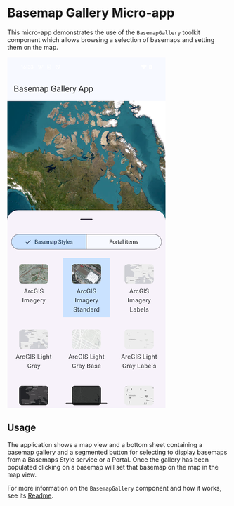 # Basemap Gallery Micro-app

This micro-app demonstrates the use of the `BasemapGallery` toolkit component which allows browsing
a selection of basemaps and setting them on the map.

![Screenshot](screenshot.png)

## Usage

The application shows a map view and a bottom sheet containing a basemap gallery and a segmented
button for selecting to display basemaps from a Basemaps Style service or a Portal. Once the gallery
has been populated clicking on a basemap will set that basemap on the map in the map view.

For more information on the `BasemapGallery` component and how it works, see its [Readme](../../toolkit/basemapgallery/README.md).